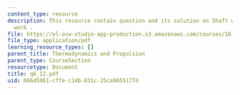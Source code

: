 ```yaml
---
content_type: resource
description: This resource contain question and its solution on Shaft work and Flow
  work .
file: https://ol-ocw-studio-app-production.s3.amazonaws.com/courses/16-01-unified-engineering-i-ii-iii-iv-fall-2005-spring-2006/066d5961cffec14b831c25ca96551774_q6_12.pdf
file_type: application/pdf
learning_resource_types: []
parent_title: Thermodynamics and Propulsion
parent_type: CourseSection
resourcetype: Document
title: q6_12.pdf
uid: 066d5961-cffe-c14b-831c-25ca96551774
---
```

